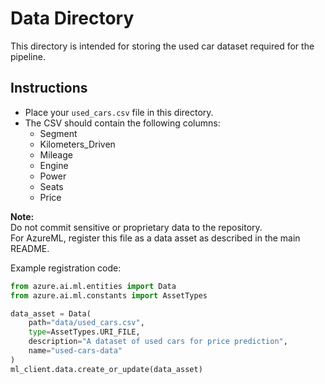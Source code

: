 # Data Directory

This directory is intended for storing the used car dataset required for the pipeline.

## Instructions

- Place your `used_cars.csv` file in this directory.
- The CSV should contain the following columns:
  - Segment
  - Kilometers_Driven
  - Mileage
  - Engine
  - Power
  - Seats
  - Price

**Note:**  
Do not commit sensitive or proprietary data to the repository.  
For AzureML, register this file as a data asset as described in the main README.

Example registration code:
```python
from azure.ai.ml.entities import Data
from azure.ai.ml.constants import AssetTypes

data_asset = Data(
    path="data/used_cars.csv",
    type=AssetTypes.URI_FILE, 
    description="A dataset of used cars for price prediction",
    name="used-cars-data"
)
ml_client.data.create_or_update(data_asset)